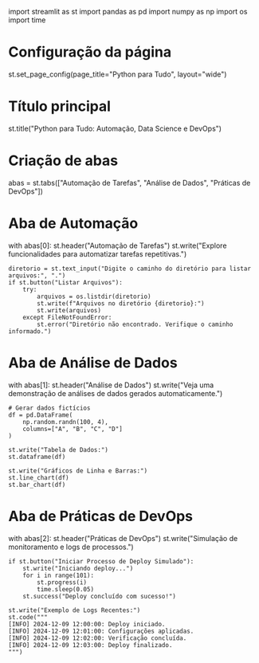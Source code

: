 import streamlit as st
import pandas as pd
import numpy as np
import os
import time

# Configuração da página
st.set_page_config(page_title="Python para Tudo", layout="wide")

# Título principal
st.title("Python para Tudo: Automação, Data Science e DevOps")

# Criação de abas
abas = st.tabs(["Automação de Tarefas", "Análise de Dados", "Práticas de DevOps"])

# Aba de Automação
with abas[0]:
    st.header("Automação de Tarefas")
    st.write("Explore funcionalidades para automatizar tarefas repetitivas.")
    
    diretorio = st.text_input("Digite o caminho do diretório para listar arquivos:", ".")
    if st.button("Listar Arquivos"):
        try:
            arquivos = os.listdir(diretorio)
            st.write(f"Arquivos no diretório {diretorio}:")
            st.write(arquivos)
        except FileNotFoundError:
            st.error("Diretório não encontrado. Verifique o caminho informado.")

# Aba de Análise de Dados
with abas[1]:
    st.header("Análise de Dados")
    st.write("Veja uma demonstração de análises de dados gerados automaticamente.")
    
    # Gerar dados fictícios
    df = pd.DataFrame(
        np.random.randn(100, 4),
        columns=["A", "B", "C", "D"]
    )
    
    st.write("Tabela de Dados:")
    st.dataframe(df)
    
    st.write("Gráficos de Linha e Barras:")
    st.line_chart(df)
    st.bar_chart(df)

# Aba de Práticas de DevOps
with abas[2]:
    st.header("Práticas de DevOps")
    st.write("Simulação de monitoramento e logs de processos.")

    if st.button("Iniciar Processo de Deploy Simulado"):
        st.write("Iniciando deploy...")
        for i in range(101):
            st.progress(i)
            time.sleep(0.05)
        st.success("Deploy concluído com sucesso!")

    st.write("Exemplo de Logs Recentes:")
    st.code("""
    [INFO] 2024-12-09 12:00:00: Deploy iniciado.
    [INFO] 2024-12-09 12:01:00: Configurações aplicadas.
    [INFO] 2024-12-09 12:02:00: Verificação concluída.
    [INFO] 2024-12-09 12:03:00: Deploy finalizado.
    """)
